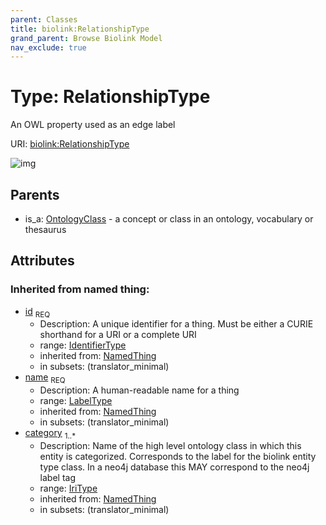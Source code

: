 ```yaml
---
parent: Classes
title: biolink:RelationshipType
grand_parent: Browse Biolink Model
nav_exclude: true
---
```


# Type: RelationshipType


An OWL property used as an edge label

URI: [biolink:RelationshipType](https://w3id.org/biolink/vocab/RelationshipType)

![img](http://yuml.me/diagram/nofunky;dir:TB/class/\[OntologyClass]^-\[RelationshipType&#124;id(i):identifier_type;name(i):label_type;category(i):iri_type%20%2B])

## Parents

 *  is_a: [OntologyClass](OntologyClass.md) - a concept or class in an ontology, vocabulary or thesaurus

## Attributes


### Inherited from named thing:

 * [id](id.md)  <sub>REQ</sub>
    * Description: A unique identifier for a thing. Must be either a CURIE shorthand for a URI or a complete URI
    * range: [IdentifierType](types/IdentifierType.md)
    * inherited from: [NamedThing](NamedThing.md)
    * in subsets: (translator_minimal)
 * [name](name.md)  <sub>REQ</sub>
    * Description: A human-readable name for a thing
    * range: [LabelType](types/LabelType.md)
    * inherited from: [NamedThing](NamedThing.md)
    * in subsets: (translator_minimal)
 * [category](category.md)  <sub>1..*</sub>
    * Description: Name of the high level ontology class in which this entity is categorized. Corresponds to the label for the biolink entity type class. In a neo4j database this MAY correspond to the neo4j label tag
    * range: [IriType](types/IriType.md)
    * inherited from: [NamedThing](NamedThing.md)
    * in subsets: (translator_minimal)
